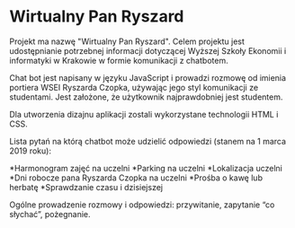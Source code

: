 # Wirtualny Pan Ryszard
Projekt ma nazwę "Wirtualny Pan Ryszard". Celem projektu jest udostępnianie potrzebnej informacji dotyczącej Wyższej Szkoły Ekonomii
i informatyki w Krakowie w formie komunikacji z chatbotem.

Chat bot jest napisany w języku JavaScript i prowadzi rozmowę od imienia portiera WSEI Ryszarda Czopka, używając jego styl komunikacji
ze studentami. Jest założone, że użytkownik najprawdobniej jest studentem.

Dla utworzenia dizajnu aplikacji zostali wykorzystane technologii HTML i CSS.

Lista pytań na którą chatbot może udzielić odpowiedzi (stanem na 1 marca 2019 roku):

*Harmonogram zajęć na uczelni
*Parking na uczelni
*Lokalizacja uczelni
*Dni robocze pana Ryszarda Czopka na uczelni
*Prośba o kawę lub herbatę
*Sprawdzanie czasu i dzisiejszej

Ogólne prowadzenie rozmowy i odpowiedzi: przywitanie, zapytanie “co słychać”, pożegnanie.
